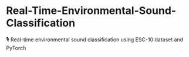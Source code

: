 # Real-Time-Environmental-Sound-Classification
🎙️ Real-time environmental sound classification using ESC-10 dataset and PyTorch
